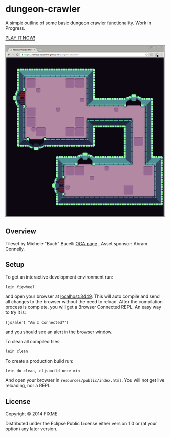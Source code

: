# dungeon-crawler

A simple outline of some basic dungeon crawler functionality. Work in Progress.

[PLAY IT NOW!](https://retrogradeorbit.github.io/dungeon-crawler/)

![Title screen](./screenshot.png)

## Overview

Tileset by Michele "Buch" Bucelli [OGA page](http://opengameart.org/users/buch) , Asset sponsor: Abram Connelly.

## Setup

To get an interactive development environment run:

    lein figwheel

and open your browser at [localhost:3449](http://localhost:3449/).
This will auto compile and send all changes to the browser without the
need to reload. After the compilation process is complete, you will
get a Browser Connected REPL. An easy way to try it is:

    (js/alert "Am I connected?")

and you should see an alert in the browser window.

To clean all compiled files:

    lein clean

To create a production build run:

    lein do clean, cljsbuild once min

And open your browser in `resources/public/index.html`. You will not
get live reloading, nor a REPL.

## License

Copyright © 2014 FIXME

Distributed under the Eclipse Public License either version 1.0 or (at your option) any later version.
